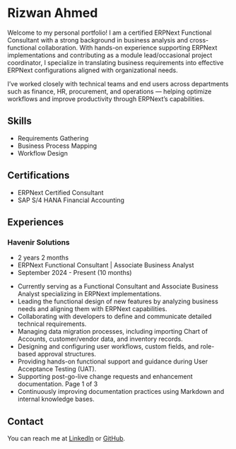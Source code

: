 # Rizwan Ahmed
Welcome to my personal portfolio! I am a certified ERPNext Functional Consultant with a strong background in business analysis and cross-functional collaboration. With hands-on experience supporting ERPNext implementations and contributing as a module lead/occasional project coordinator, I specialize in translating business requirements into effective ERPNext configurations aligned with organizational needs.

I’ve worked closely with technical teams and end users across departments such as finance, HR, procurement, and operations — helping optimize workflows and improve productivity through ERPNext’s capabilities.

## Skills
- Requirements Gathering
- Business Process Mapping
- Workflow Design

## Certifications
- ERPNext Certified Consultant
- SAP S/4 HANA Financial Accounting

## Experiences
### Havenir Solutions
> 
- 2 years 2 months
- ERPNext Functional Consultant | Associate Business Analyst
- September 2024 - Present (10 months)
> 
- Currently serving as a Functional Consultant and Associate Business Analyst
specializing in ERPNext implementations.
- Leading the functional design of new features by analyzing business needs
and aligning them with ERPNext capabilities.
- Collaborating with developers to define and communicate detailed technical
requirements.
- Managing data migration processes, including importing Chart of Accounts,
customer/vendor data, and inventory records.
- Designing and configuring user workflows, custom fields, and role-based
approval structures.
- Providing hands-on functional support and guidance during User Acceptance
Testing (UAT).
- Supporting post-go-live change requests and enhancement documentation.
Page 1 of 3
- Continuously improving documentation practices using Markdown and
internal knowledge bases.

## Contact
You can reach me at [LinkedIn](https://www.linkedin.com/in/r-ahmed/) or [GitHub](https://github.com/rahmed-dev).
